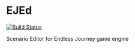 # EJEd
[![Build Status](https://travis-ci.org/aimozg/ejed.svg?branch=master)](https://travis-ci.org/aimozg/ejed)

Scenario Editor for Endless Journey game engine
